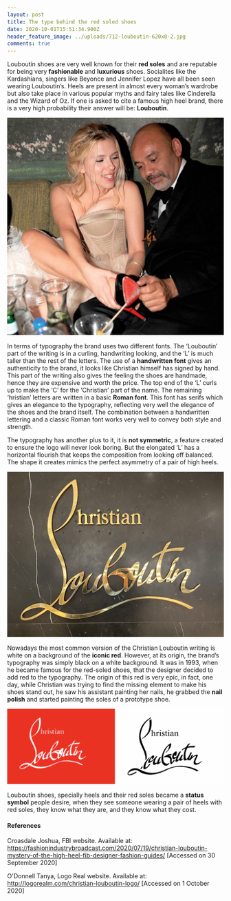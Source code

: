 ```yaml
---
layout: post
title: The type behind the red soled shoes
date: 2020-10-01T15:51:34.900Z
header_feature_image: ../uploads/712-louboutin-620x0-2.jpg
comments: true
---
```

Louboutin shoes are very well known for their **red soles** and are reputable for being very **fashionable** and **luxurious** shoes. Socialites like the Kardashians, singers like Beyonce and Jennifer Lopez have all been seen wearing Louboutin’s. Heels are present in almost every woman’s wardrobe but also take place in various popular myths and fairy tales like Cinderella and the Wizard of Oz. If one is asked to cite a famous high heel brand, there is a very high probability their answer will be: **Louboutin**.

![Christian Louboutin with Scarlet Johanson, Hollywood Reporter ](../uploads/hollywood-reporter-1.jpg "Christian Louboutin with Scarlet Johanson, Hollywood Reporter")

In terms of typography the brand uses two different fonts. The ‘Louboutin’ part of the writing is in a curling, handwriting looking, and the ‘L’ is much taller than the rest of the letters. The use of a **handwritten font** gives an authenticity to the brand, it looks like Christian himself has signed by hand. This part of the writing also gives the feeling the shoes are handmade, hence they are expensive and worth the price. The top end of the ‘L’ curls up to make the ‘C’ for the ‘Christian’ part of the name. The remaining ‘hristian’ letters are written in a basic **Roman font**. This font has serifs which gives an elegance to the typography, reflecting very well the elegance of the shoes and the brand itself. The combination between a handwritten lettering and a classic Roman font works very well to convey both style and strength.

The typography has another plus to it, it is **not symmetric**, a feature created to ensure the logo will never look boring. But the elongated ‘L’ has a horizontal flourish that keeps the composition from looking off balanced. The shape it creates mimics the perfect asymmetry of a pair of high heels.

![Louboutin sign in Selfridges, London.](../uploads/louboutin-shop.jpg "Louboutin sign in Selfridges, London.")

Nowadays the most common version of the Christian Louboutin writing is white on a background of the **iconic red**. However, at its origin, the brand’s typography was simply black on a white background. It was in 1993, when he became famous for the red-soled shoes, that the designer decided to add red to the typography. The origin of this red is very epic, in fact, one day, while Christian was trying to find the missing element to make his shoes stand out, he saw his assistant painting her nails, he grabbed the **nail polish** and started painting the soles of a prototype shoe. 

![](../uploads/screenshot-2020-10-03-at-13.51.07.png)

Louboutin shoes, specially heels and their red soles became a **status symbol** people desire, when they see someone wearing a pair of heels with red soles, they know what they are, and they know what they cost.

#### References

Croasdale Joshua, FBI website. Available at: <https://fashionindustrybroadcast.com/2020/07/19/christian-louboutin-mystery-of-the-high-heel-fib-designer-fashion-guides/> \[Accessed on 30 September 2020]

O'Donnell Tanya, Logo Real website. Available at: <http://logorealm.com/christian-louboutin-logo/> \[Accessed on 1 October 2020]